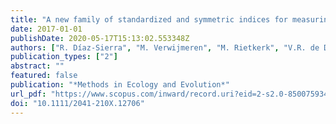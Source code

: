 ```yaml
---
title: "A new family of standardized and symmetric indices for measuring the intensity and importance of plant neighbour effects"
date: 2017-01-01
publishDate: 2020-05-17T15:13:02.553348Z
authors: ["R. Díaz-Sierra", "M. Verwijmeren", "M. Rietkerk", "V.R. de Dios", "M. Baudena"]
publication_types: ["2"]
abstract: ""
featured: false
publication: "*Methods in Ecology and Evolution*"
url_pdf: "https://www.scopus.com/inward/record.uri?eid=2-s2.0-85007593433&doi=10.1111%2f2041-210X.12706&partnerID=40&md5=40d93087e85b81363b6dbd935088eeea"
doi: "10.1111/2041-210X.12706"
---
```


